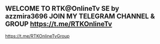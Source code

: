 WELCOME TO RTK@OnlineTv SE by azzmira3696
JOIN MY TELEGRAM CHANNEL & GROUP
https://t.me/RTKOnlineTv
---------------------------------
https://t.me/RTKOnlineTvGroup
